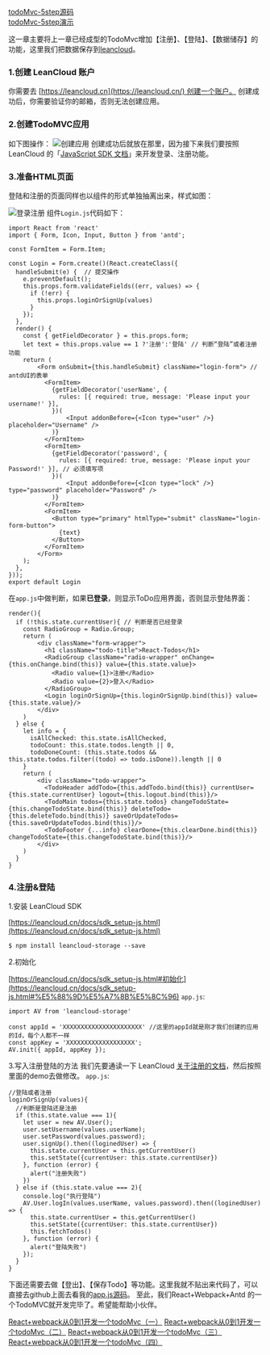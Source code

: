 [todoMvc-5step源码](https://github.com/Zegendary/react-demo/tree/master/todoMvc/todoMvc-5step)  
[todoMvc-5step演示](https://zegendary.github.io/react-demo/todoMvc/todoMvc-5step/)

这一章主要将上一章已经成型的TodoMvc增加【注册】、【登陆】、【数据储存】的功能，这里我们把数据保存到[leancloud](https://leancloud.cn/)。

### 1.创建 LeanCloud 账户
你需要去 [https://leancloud.cn](https://leancloud.cn/) 创建一个账户。
创建成功后，你需要验证你的邮箱，否则无法创建应用。

### 2.创建TodoMVC应用
如下图操作：
![创建应用](http://upload-images.jianshu.io/upload_images/1826203-dbbd7861bc7d7143.png?imageMogr2/auto-orient/strip%7CimageView2/2/w/1240)
创建成功后就放在那里，因为接下来我们要按照 LeanCloud 的「[JavaScript SDK 文档](https://leancloud.cn/docs/sdk_setup-js.html)」来开发登录、注册功能。

### 3.准备HTML页面
登陆和注册的页面同样也以组件的形式单独抽离出来，样式如图：

![登录注册](http://upload-images.jianshu.io/upload_images/1826203-6e7b77b53efa371c.png?imageMogr2/auto-orient/strip%7CimageView2/2/w/1240)
组件`Login.js`代码如下：

    import React from 'react'
    import { Form, Icon, Input, Button } from 'antd';
    
    const FormItem = Form.Item;
    
    const Login = Form.create()(React.createClass({
      handleSubmit(e) {  // 提交操作
        e.preventDefault();
        this.props.form.validateFields((err, values) => {
          if (!err) {
            this.props.loginOrSignUp(values)
          }
        });
      },
      render() {
        const { getFieldDecorator } = this.props.form;
        let text = this.props.value == 1 ?'注册':'登陆' // 判断“登陆”或者注册功能
        return (
            <Form onSubmit={this.handleSubmit} className="login-form"> // antdUI的表单
              <FormItem>
                {getFieldDecorator('userName', {
                  rules: [{ required: true, message: 'Please input your username!' }],
                })(
                    <Input addonBefore={<Icon type="user" />} placeholder="Username" />
                )}
              </FormItem>
              <FormItem>
                {getFieldDecorator('password', {
                  rules: [{ required: true, message: 'Please input your Password!' }], // 必须填写项
                })(
                    <Input addonBefore={<Icon type="lock" />} type="password" placeholder="Password" />
                )}
              </FormItem>
              <FormItem>
                <Button type="primary" htmlType="submit" className="login-form-button">
                  {text}
                </Button>
              </FormItem>
            </Form>
        );
      },
    }));
    export default Login
在`app.js`中做判断，如果**已登录**，则显示ToDo应用界面，否则显示登陆界面：

    render(){
      if (!this.state.currentUser){ // 判断是否已经登录
        const RadioGroup = Radio.Group;
        return (
            <div className="form-wrapper">
              <h1 className="todo-title">React-Todos</h1>
              <RadioGroup className="radio-wrapper" onChange={this.onChange.bind(this)} value={this.state.value}>
                <Radio value={1}>注册</Radio>
                <Radio value={2}>登入</Radio>
              </RadioGroup>
              <Login loginOrSignUp={this.loginOrSignUp.bind(this)} value={this.state.value}/>
            </div>
        )
      } else {
        let info = {
          isAllChecked: this.state.isAllChecked,
          todoCount: this.state.todos.length || 0,
          todoDoneCount: (this.state.todos && this.state.todos.filter((todo) => todo.isDone)).length || 0
        }
        return (
            <div className="todo-wrapper">
              <TodoHeader addTodo={this.addTodo.bind(this)} currentUser={this.state.currentUser} logout={this.logout.bind(this)}/>
              <TodoMain todos={this.state.todos} changeTodoState={this.changeTodoState.bind(this)} deleteTodo={this.deleteTodo.bind(this)} saveOrUpdateTodos={this.saveOrUpdateTodos.bind(this)}/>
              <TodoFooter {...info} clearDone={this.clearDone.bind(this)} changeTodoState={this.changeTodoState.bind(this)}/>
            </div>
        )
      }
    }

### 4.注册&登陆
1.安装 LeanCloud SDK

[https://leancloud.cn/docs/sdk_setup-js.html](https://leancloud.cn/docs/sdk_setup-js.html)
    
    $ npm install leancloud-storage --save
2.初始化

[https://leancloud.cn/docs/sdk_setup-js.html#初始化](https://leancloud.cn/docs/sdk_setup-js.html#%E5%88%9D%E5%A7%8B%E5%8C%96)
`app.js`:

    import AV from 'leancloud-storage'
    
    const appId = 'XXXXXXXXXXXXXXXXXXXXXX' //这里的appId就是刚才我们创建的应用的Id，每个人都不一样
    const appKey = 'XXXXXXXXXXXXXXXXXXX';
    AV.init({ appId, appKey });
3.写入注册登陆的方法
我们先要通读一下 LeanCloud [关于注册的文档](https://leancloud.cn/docs/leanstorage_guide-js.html#%E7%94%A8%E6%88%B7%E5%90%8D%E5%92%8C%E5%AF%86%E7%A0%81%E6%B3%A8%E5%86%8C)，然后按照里面的demo去做修改。
`app.js`:

    //登陆或者注册
    loginOrSignUp(values){
      //判断是登陆还是注册
      if (this.state.value === 1){
        let user = new AV.User();
        user.setUsername(values.userName);
        user.setPassword(values.password);
        user.signUp().then((loginedUser) => {
          this.state.currentUser = this.getCurrentUser()
          this.setState({currentUser: this.state.currentUser})
        }, function (error) {
          alert("注册失败")
        })
      } else if (this.state.value === 2){
        console.log("执行登陆")
        AV.User.logIn(values.userName, values.password).then((loginedUser) => {
          this.state.currentUser = this.getCurrentUser()
          this.setState({currentUser: this.state.currentUser})
          this.fetchTodos()
        }, function (error) {
          alert("登陆失败")
        });
      }
    }
    
下面还需要去做【登出】、【保存Todo】等功能。这里我就不贴出来代码了，可以直接去github上面去看我的[app.js源码](https://github.com/Zegendary/react-demo/blob/master/todoMvc/todoMvc-5step/src/components/app.js)。
至此，我们React+Webpack+Antd 的一个TodoMVC就开发完毕了。希望能帮助小伙伴。

[React+webpack从0到1开发一个todoMvc（一）](http://www.jianshu.com/p/aa02a10c5b69)
[React+webpack从0到1开发一个todoMvc（二）](http://www.jianshu.com/p/ed01cf27b23d)
[React+webpack从0到1开发一个todoMvc（三）](http://www.jianshu.com/p/80e54fc179e4)
[React+webpack从0到1开发一个todoMvc（四）](http://www.jianshu.com/p/4b3b2f3146e2) 